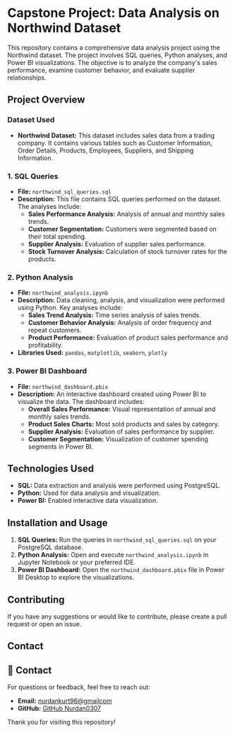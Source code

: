# Capstone Project: Data Analysis on Northwind Dataset

This repository contains a comprehensive data analysis project using the Northwind dataset. The project involves SQL queries, Python analyses, and Power BI visualizations. The objective is to analyze the company's sales performance, examine customer behavior, and evaluate supplier relationships.

## Project Overview

### Dataset Used
- **Northwind Dataset:** This dataset includes sales data from a trading company. It contains various tables such as Customer Information, Order Details, Products, Employees, Suppliers, and Shipping Information.

### 1. SQL Queries
- **File:** `northwind_sql_queries.sql`
- **Description:** This file contains SQL queries performed on the dataset. The analyses include:
  - **Sales Performance Analysis:** Analysis of annual and monthly sales trends.
  - **Customer Segmentation:** Customers were segmented based on their total spending.
  - **Supplier Analysis:** Evaluation of supplier sales performance.
  - **Stock Turnover Analysis:** Calculation of stock turnover rates for the products.

### 2. Python Analysis
- **File:** `northwind_analysis.ipynb`
- **Description:** Data cleaning, analysis, and visualization were performed using Python. Key analyses include:
  - **Sales Trend Analysis:** Time series analysis of sales trends.
  - **Customer Behavior Analysis:** Analysis of order frequency and repeat customers.
  - **Product Performance:** Evaluation of product sales performance and profitability.
- **Libraries Used:** `pandas`, `matplotlib`, `seaborn`, `plotly`

### 3. Power BI Dashboard
- **File:** `northwind_dashboard.pbix`
- **Description:** An interactive dashboard created using Power BI to visualize the data. The dashboard includes:
  - **Overall Sales Performance:** Visual representation of annual and monthly sales trends.
  - **Product Sales Charts:** Most sold products and sales by category.
  - **Supplier Analysis:** Evaluation of sales performance by supplier.
  - **Customer Segmentation:** Visualization of customer spending segments in Power BI.

## Technologies Used
- **SQL:** Data extraction and analysis were performed using PostgreSQL.
- **Python:** Used for data analysis and visualization.
- **Power BI:** Enabled interactive data visualization.

## Installation and Usage
1. **SQL Queries:** Run the queries in `northwind_sql_queries.sql` on your PostgreSQL database.
2. **Python Analysis:** Open and execute `northwind_analysis.ipynb` in Jupyter Notebook or your preferred IDE.
3. **Power BI Dashboard:** Open the `northwind_dashboard.pbix` file in Power BI Desktop to explore the visualizations.

## Contributing
If you have any suggestions or would like to contribute, please create a pull request or open an issue.

## Contact
## 📮 Contact 

For questions or feedback, feel free to reach out: 
- **Email:** [nurdankurt96@gmailcom](mailto:nurdankurt96@gmail.com) 
- **GitHub:** [GitHub Nurdan0307](https://github.com/Nurdan0307) 

Thank you for visiting this repository!

